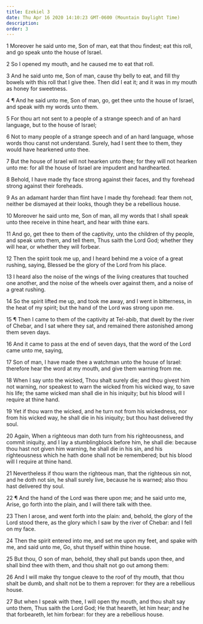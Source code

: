 ```yaml
---
title: Ezekiel 3
date: Thu Apr 16 2020 14:10:23 GMT-0600 (Mountain Daylight Time)
description: 
order: 3
---
```


<p>
  1 Moreover he said unto me, Son of man, eat that thou findest; eat this roll,
  and go speak unto the house of Israel.
</p>
<p>2 So I opened my mouth, and he caused me to eat that roll.</p>
<p>
  3 And he said unto me, Son of man, cause thy belly to eat, and fill thy bowels
  with this roll that I give thee. Then did I eat it; and it was in my mouth as
  honey for sweetness.
</p>
<p>
  4 &#xB6; And he said unto me, Son of man, go, get thee unto the house of
  Israel, and speak with my words unto them.
</p>
<p>
  5 For thou art not sent to a people of a strange speech and of an hard
  language, but to the house of Israel;
</p>
<p>
  6 Not to many people of a strange speech and of an hard language, whose words
  thou canst not understand. Surely, had I sent thee to them, they would have
  hearkened unto thee.
</p>
<p>
  7 But the house of Israel will not hearken unto thee; for they will not
  hearken unto me: for all the house of Israel are impudent and hardhearted.
</p>
<p>
  8 Behold, I have made thy face strong against their faces, and thy forehead
  strong against their foreheads.
</p>
<p>
  9 As an adamant harder than flint have I made thy forehead: fear them not,
  neither be dismayed at their looks, though they be a rebellious house.
</p>
<p>
  10 Moreover he said unto me, Son of man, all my words that I shall speak unto
  thee receive in thine heart, and hear with thine ears.
</p>
<p>
  11 And go, get thee to them of the captivity, unto the children of thy people,
  and speak unto them, and tell them, Thus saith the Lord God; whether they will
  hear, or whether they will forbear.
</p>
<span></span>
<p>
  12 Then the spirit took me up, and I heard behind me a voice of a great
  rushing, saying, Blessed be the glory of the Lord from his place.
</p>
<p>
  13 I heard also the noise of the wings of the living creatures that touched
  one another, and the noise of the wheels over against them, and a noise of a
  great rushing.
</p>
<p>
  14 So the spirit lifted me up, and took me away, and I went in bitterness, in
  the heat of my spirit; but the hand of the Lord was strong upon me.
</p>
<p>
  15 &#xB6; Then I came to them of the captivity at Tel-abib, that dwelt by the
  river of Chebar, and I sat where they sat, and remained there astonished among
  them seven days.
</p>
<p>
  16 And it came to pass at the end of seven days, that the word of the Lord
  came unto me, saying,
</p>
<p>
  17 Son of man, I have made thee a watchman unto the house of Israel: therefore
  hear the word at my mouth, and give them warning from me.
</p>
<p>
  18 When I say unto the wicked, Thou shalt surely die; and thou givest him not
  warning, nor speakest to warn the wicked from his wicked way, to save his
  life; the same wicked man shall die in his iniquity; but his blood will I
  require at thine hand.
</p>
<p>
  19 Yet if thou warn the wicked, and he turn not from his wickedness, nor from
  his wicked way, he shall die in his iniquity; but thou hast delivered thy
  soul.
</p>
<p>
  20 Again, When a righteous man doth turn from his righteousness, and commit
  iniquity, and I lay a stumblingblock before him, he shall die: because thou
  hast not given him warning, he shall die in his sin, and his righteousness
  which he hath done shall not be remembered; but his blood will I require at
  thine hand.
</p>
<p>
  21 Nevertheless if thou warn the righteous man, that the righteous sin not,
  and he doth not sin, he shall surely live, because he is warned; also thou
  hast delivered thy soul.
</p>
<p>
  22 &#xB6; And the hand of the Lord was there upon me; and he said unto me,
  Arise, go forth into the plain, and I will there talk with thee.
</p>
<p>
  23 Then I arose, and went forth into the plain: and, behold, the glory of the
  Lord stood there, as the glory which I saw by the river of Chebar: and I fell
  on my face.
</p>
<p>
  24 Then the spirit entered into me, and set me upon my feet, and spake with
  me, and said unto me, Go, shut thyself within thine house.
</p>
<p>
  25 But thou, O son of man, behold, they shall put bands upon thee, and shall
  bind thee with them, and thou shalt not go out among them:
</p>
<p>
  26 And I will make thy tongue cleave to the roof of thy mouth, that thou shalt
  be dumb, and shalt not be to them a reprover: for they are a rebellious house.
</p>
<p>
  27 But when I speak with thee, I will open thy mouth, and thou shalt say unto
  them, Thus saith the Lord God; He that heareth, let him hear; and he that
  forbeareth, let him forbear: for they are a rebellious house.
</p>
